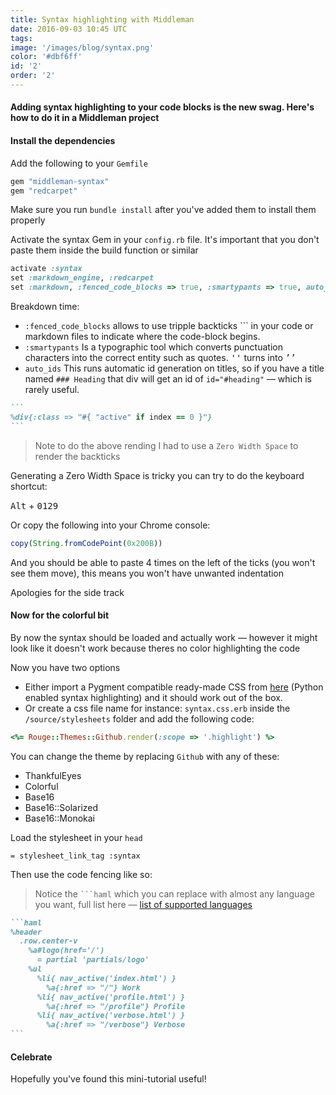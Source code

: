 ```yaml
---
title: Syntax highlighting with Middleman
date: 2016-09-03 10:45 UTC
tags:
image: '/images/blog/syntax.png'
color: '#dbf6ff'
id: '2'
order: '2'
---
```


#### Adding syntax highlighting to your code blocks is the new swag. Here's how to do it in a Middleman project

#### Install the dependencies

Add the following to your `Gemfile`

```ruby
gem "middleman-syntax"
gem "redcarpet"
```

Make sure you run `bundle install` after you've added them to install them properly

Activate the syntax Gem in your `config.rb` file. It's important that you don't paste them
inside the build function or similar

```ruby
activate :syntax
set :markdown_engine, :redcarpet
set :markdown, :fenced_code_blocks => true, :smartypants => true, auto_ids: false
```

Breakdown time:

- `:fenced_code_blocks` allows to use tripple backticks &#x60;&#x60;&#x60;
in your code or markdown files to indicate where the code-block begins.
- `:smartypants` Is a typographic tool which converts punctuation characters into the correct entity such as quotes. <kbd>''</kbd> turns into <kbd>&rsquo;&rsquo;</kbd>
- `auto_ids` This runs automatic id generation on titles, so if you have a title named `### Heading` that div will get an id of `id="#heading"` — which is rarely useful.

```ruby
​​​​```
%div{:class => "#{ "active" if index == 0 }"}
​​​​```
```

>Note to do the above rending I had to use a `Zero Width Space` to render the backticks

Generating a Zero Width Space is tricky you can try to do the keyboard shortcut:

<kbd>Alt</kbd> + <kbd>0</kbd><kbd>1</kbd><kbd>2</kbd><kbd>9</kbd>

Or copy the following into your Chrome console:

```javascript
copy(String.fromCodePoint(0x200B))
```

And you should be able to paste 4 times on the left of the ticks (you won't see them move), this means you won't have unwanted indentation

Apologies for the side track

#### Now for the colorful bit

By now the syntax should be loaded and actually work — however it might look like it doesn't work because theres no color highlighting the code

Now you have two options

- Either import a Pygment compatible ready-made CSS from [here][218919b1] (Python enabled syntax highlighting) and it should work out of the box.
- Or create a css file name for instance: `syntax.css.erb` inside the `/source/stylesheets` folder and add the following code:

```ruby
<%= Rouge::Themes::Github.render(:scope => '.highlight') %>
```

You can change the theme by replacing `Github` with any of these:

- ThankfulEyes
- Colorful
- Base16
- Base16::Solarized
- Base16::Monokai

Load the stylesheet in your `head`

```haml
= stylesheet_link_tag :syntax
```

Then use the code fencing like so:

>Notice the <code>```haml</code> which you can replace with almost any language you want, full list here — [list of supported languages][467c66d3]

```ruby
​​​​```haml
%header
  .row.center-v
    %a#logo(href='/')
      = partial 'partials/logo'
    %ul
      %li{ nav_active('index.html') }
        %a{:href => "/"} Work
      %li{ nav_active('profile.html') }
        %a{:href => "/profile"} Profile
      %li{ nav_active('verbose.html') }
        %a{:href => "/verbose"} Verbose
​​​​```
```
#### Celebrate

Hopefully you've found this mini-tutorial useful!  


  [218919b1]: https://github.com/richleland/pygments-css "pygments"
  [467c66d3]: https://github.com/jneen/rouge/wiki/List-of-supported-languages-and-lexers "supported language"
